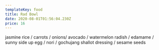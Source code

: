 ```yaml
---
templateKey: food
title: Rad Bowl
date: 2020-08-01T01:56:04.230Z
price: 16
---
```


jasmine rice / carrots / onions/ avocado / watermelon radish / edamame / sunny side up egg / nori / gochujang shallot dressing / sesame seeds
